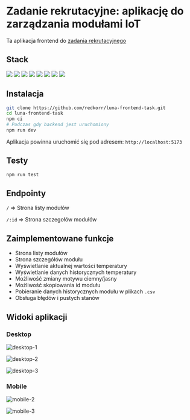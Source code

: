 # Zadanie rekrutacyjne: aplikację do zarządzania modułami IoT

Ta aplikacja frontend do [zadania rekrutacyjnego](https://gitlab.com/piotrdurniat/recruitment-luna)

## Stack

<img src='https://img.shields.io/badge/React-20232A?style=for-the-badge&logo=react&logoColor=61DAFB'>

<img src='https://img.shields.io/badge/TypeScript-007ACC?style=for-the-badge&logo=typescript&logoColor=white'>

<img src='https://img.shields.io/badge/Tailwind_CSS-38B2AC?style=for-the-badge&logo=tailwind-css&logoColor=white'>

<img src='https://img.shields.io/badge/shadcn%2Fui-000000?style=for-the-badge&logo=shadcnui&logoColor=white'>

<img src='https://img.shields.io/badge/Zod-000000?style=for-the-badge&logo=zod&logoColor=3068B7'>

<img src='https://img.shields.io/badge/axios-671ddf?&style=for-the-badge&logo=axios&logoColor=white'>

<img src='https://img.shields.io/badge/Socket.io-010101?&style=for-the-badge&logo=Socket.io&logoColor=white'>

<img src='https://img.shields.io/badge/Vite-B73BFE?style=for-the-badge&logo=vite&logoColor=FFD62E'>

## Instalacja

```bash
git clone https://github.com/redkorr/luna-frontend-task.git
cd luna-frontend-task
npm ci
# Podczas gdy backend jest uruchomiony
npm run dev
```

Aplikacja powinna uruchomić się pod adresem: `http://localhost:5173`

## Testy

```bash
npm run test
```

## Endpointy

`/` => Strona listy modułów

`/:id` => Strona szczegołów modułów

## Zaimplementowane funkcje

- Strona listy modułów
- Strona szczegółów modułu
- Wyświetlanie aktualnej wartości temperatury
- Wyświetlanie danych historycznych temperatury
- Możliwość zmiany motywu ciemny/jasny
- Możliwość skopiowania id modułu
- Pobieranie danych historycznych modułu w plikach `.csv`
- Obsługa błędów i pustych stanów

## Widoki aplikacji

### Desktop

![desktop-1](./public/screenshots/desktop-1.png)

![desktop-2](./public/screenshots/desktop-2.png)

![desktop-3](./public/screenshots/desktop-3.png)

### Mobile

![mobile-2](./public/screenshots/mobile-2.png)

![mobile-3](./public/screenshots/mobile-3.png)
